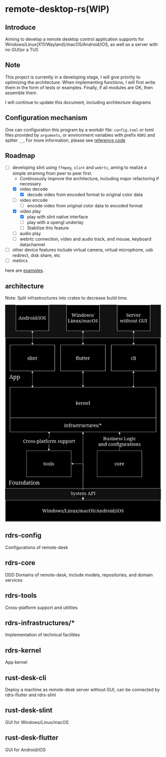 # remote-desktop-rs(WIP)

## Introduce

Aiming to develop a remote desktop control application supports for Windows/Linux(X11/Wayland)/macOS/Android/iOS, as well as a server with no GUI(or a TUI)

## Note

This project is currently in a developing stage, I will give priority to optimizing the architecture. When implementing functions, I will first write them in the form of tests or examples. Finally, if all modules are OK, then assemble them.

I will continue to update this document, including architecture diagrams

## Configuration mechanism

One can configuration this program by a workdir file: `config.toml` or toml files provided by `arguments`, or environment variables with prefix `RDRS` and spliter `__`, For more information, please see [reference code](rdrs-kernel/src/config.rs)

## Roadmap

- [ ] developing slint using `ffmpeg`, `slint` and `webrtc`, aming to realize a simple straming from peer to peer first.
    - Continuously improve the architecture, including major refactoring if necessary
    - [x] video decode
        - [x] decode video from encoded format to original color data
    - [ ] video encode
        - [ ] encode video from original color data to encoded format
    - [x] video play
        - [x] play with slint native interface
        - [ ] play with a opengl underlay
        - [ ] Stabilize this feature
    - [ ] audio play
    - [ ] webrtc connection, video and audio track, and mouse, keyboard datachannel
- [ ] other device features include virtual camera, virtual microphone, usb redirect, disk share, etc
- [ ] metircs

here are [examples](rdrs-slint/examples/).

## architecture

Note: Split infrastructures into crates to decrease build time.

![rdrs-architecture](assets/rdrs-architecture.png)

## rdrs-config

Configurations of remote-desk

## rdrs-core

DDD Domains of remote-desk, include models, repositories, and domain services

## rdrs-tools

Cross-platform support and utilities

## rdrs-infrastructures/*

Implementation of technical facilities

## rdrs-kernel

App kernel

## rust-desk-cli

Deploy a machine as remote-desk server without GUI, can be connected by rdrs-flutter and rdrs-slint

## rust-desk-slint

GUI for Windows/Linux/macOS

## rust-desk-flutter

GUI for Android/iOS
